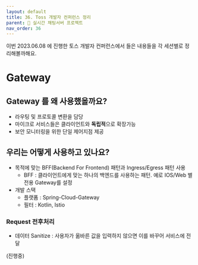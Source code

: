 ```yaml
---
layout: default
title: 36. Toss 개발자 컨퍼런스 정리
parent: 📌 실시간 채팅서버 프로젝트
nav_order: 36
---
```


이번 2023.06.08 에 진행한 토스 개발자 컨퍼런스에서 들은 내용들을 각 세션별로 정리해볼까해요.

# Gateway
## Gateway 를 왜 사용했을까요?
* 라우팅 및 프로토콜 변환을 담당
* 마이크로 서비스들은 클라이언트와 **독립적**으로 확장가능
* 보안 모니터링을 위한 단일 제어지점 제공

## 우리는 어떻게 사용하고 있나요?
* 목적에 맞는 BFF(Backend For Frontend) 패턴과 Ingress/Egress 패턴 사용
  * BFF : 클라이언트에게 맞는 하나의 백엔드를 사용하는 패턴. 예로 IOS/Web 별 전용 Gateway를 설정
* 개발 스택
  * 플랫폼 : Spring-Cloud-Gateway
  * 필터 : Kotlin, Istio 

### Request 전후처리
* 데이터 Sanitize : 사용자가 옮바른 값을 입력하지 않으면 이를 바꾸어 서비스에 전달

(진행중)
